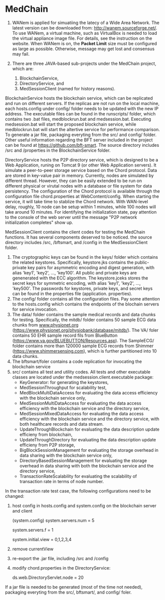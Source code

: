 # MedChain

1. WANem is applied for simuatiing the latecy of a Wide Area Network. The latest version can be downloaded from: http://wanem.sourceforge.net/. To use WANem, a virtual machine, such as VirtualBox is needed to load the virtual appliance image file. For details, see the instruction on the website. When WANem is on, the <b>Packet Limit</b> size must be configured as large as possible. Otherwise, message may get lost and consensus may fail.

2. There are three JAVA-based sub-projects under the MedChain project, which are:
	1) BlockchainService,
	2) DirectoryService, and
	3) MedSessionClient (named for history reasons).

BlockchainService hosts the blockchain service, which can be replicated and run on different servers. If the replicas are not run on the local machine, each hosts.config under config/ folder needs to be updated with the new IP address. The executable files can be found in the runscripts/ folder, which contains two .bat files, medblockrun.bat and medsession.bat. Executing medsession.bat will start the proposed blockchain service, while medblockrun.bat will start the altertive service for performance comparison. To generate a jar file, packaging everyting from the src/ and config/ folder. Other useful information regarding the BFT server included in the project can be found at https://github.com/bft-smart. The source directory includes /src and /properties in the BlockchainService folder.

DirectoryService hosts the P2P directory service, which is designed to be a Web Application, runing on Tomcat 9 (or other Web Application servers). It simulate a peer-to-peer storage service based on the Chord protocol. Data are stored in key-value pair in memory. Currently, nodes are simulated by different thread. However, they can be easily extended to be run on different physical or virutal nodes with a database or file system for data persistency. The configuration of the Chord protocol is available through the configuration file chord.properties at WebContent/config. When starting the service, it will take time to stablize the Chord network. With WAN-level delay, roughly, 10 node can be setup within 1 minutes, while 100 nodes will take around 10 minutes. For identifying the initialization state, pay attention to the console of the web server until the message "P2P network initialization completes" show up.

MedSessionClient contains the client codes for testing the MedChain functions. It has several components deserved to be noticed. the source directory includes /src, /bftsmart, and /config in the MedSessionClient folder.
1) The cryptographic keys can be found in the keys/ folder which contains the related keystores. Specifically, keystore.jks contains the public-private key pairs for asymmetric encoding and digest generation, with alias 'key1', 'key2', ..., 'key100'. All public and private keys are genenerated with the ECC algorithm. The keystore.jceks stores the secret keys for symmetric encoding, with alias 'key1', 'key2', ..., 'key500'. The passwords for keystores, private keys, and secret keys can be found in the properties file (application. properties).
2) The config/ folder contains all the configuration files. Pay some attention to the hosts.config which contains the endpoints of the blochain servers for service invocation.
3) The data/ folder contains the sample medical records and data chunks for testing. Specifically, the mitdb/ folder contains 50 sample ECG data chunks from www.physionet.org (https://www.physionet.org/physiobank/database/mitdb/). The VA/ foler contains 50 EHR sample record fils from BlueButton (https://www.va.gov/BLUEBUTTON/Resources.asp). The SampleECG/ folder contains more than 120000 sample ECG records from Shimmer (https://www.shimmersensing.com), which is further partitioned into 10 data chunks.
4) The bftsmart/foler contains a code replication for invocating the blockchain service
5) src/ contains all test and utility codes. All tests and other executable classes are located under the medsession.client.executable package:
	* KeyGenerator: for generating the keystores,
	* MedSessionThroughput for scalability test,
	* MedBlockMultiDataAccess for evaluating the data access efficiency with the blockchain service only,
	* MedSessionMultiDataAccess for evaluating the data access efficiency with the blockchain service and the directory service,
	* MedSessionMixedDataAccess for evaluating the data access efficiency with the blockchain service and the directory service, with both healthcare records and data stream.
	* UpdateThroughBlockchain for evaluating the data description update efficieny from blockchain,
	* UpdateThroughDirectory for evaluating the data description update efficieny from P2P storage,
	* BigBlockSessionManagement for evaluating the storage overhead in data sharing with the blockchain service only,
	* DirectoryBasedSessionManagement for evaluating the storage overhead in data sharing with both the blockchain service and the directory service,
	* TransactionRateScalability for evaluating the scalability of transaction rate in terms of node number.

In the transaction rate test case, the following configurations need to be changed: 

1) host config in hosts.config and system.config on the blockchain server and client

	(system.config)
	system.servers.num = 5

	system.servers.f = 1  

	system.initial.view = 0,1,2,3,4

2) remove currentView

3) re-export the .jar file, including /src and /config

4) modify chord.properties in the DirectoryService: 

	ds.web.DirectoryServlet.node = 20

If a jar file is needed to be generated (most of the time not needed), packaging everyting from the src/, bftsmart/, and config/ foler.
